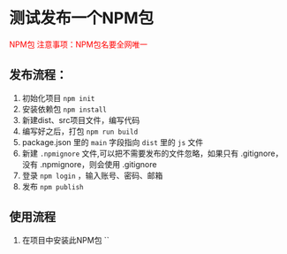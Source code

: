 # 测试发布一个NPM包

<text style="color: red;">
NPM包 注意事项：NPM包名要全网唯一
</text>

## 发布流程：
1. 初始化项目 `npm init`
2. 安装依赖包 `npm install`
3. 新建dist、src项目文件，编写代码
4. 编写好之后，打包 `npm run build`
5. package.json 里的 `main` 字段指向 `dist` 里的 `js` 文件
6. 新建 `.npmignore` 文件,可以把不需要发布的文件忽略，如果只有 .gitignore，没有 .npmignore，则会使用 .gitignore
7. 登录 `npm login` ，输入账号、密码、邮箱
8. 发布 `npm publish`


## 使用流程
1. 在项目中安装此NPM包 ``